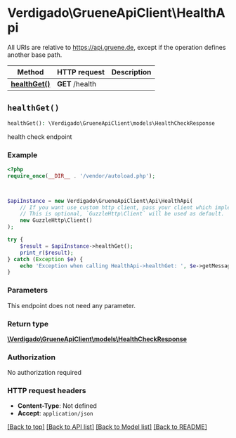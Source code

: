 # Verdigado\GrueneApiClient\HealthApi

All URIs are relative to https://api.gruene.de, except if the operation defines another base path.

| Method | HTTP request | Description |
| ------------- | ------------- | ------------- |
| [**healthGet()**](HealthApi.md#healthGet) | **GET** /health |  |


## `healthGet()`

```php
healthGet(): \Verdigado\GrueneApiClient\models\HealthCheckResponse
```



health check endpoint

### Example

```php
<?php
require_once(__DIR__ . '/vendor/autoload.php');



$apiInstance = new Verdigado\GrueneApiClient\Api\HealthApi(
    // If you want use custom http client, pass your client which implements `GuzzleHttp\ClientInterface`.
    // This is optional, `GuzzleHttp\Client` will be used as default.
    new GuzzleHttp\Client()
);

try {
    $result = $apiInstance->healthGet();
    print_r($result);
} catch (Exception $e) {
    echo 'Exception when calling HealthApi->healthGet: ', $e->getMessage(), PHP_EOL;
}
```

### Parameters

This endpoint does not need any parameter.

### Return type

[**\Verdigado\GrueneApiClient\models\HealthCheckResponse**](../Model/HealthCheckResponse.md)

### Authorization

No authorization required

### HTTP request headers

- **Content-Type**: Not defined
- **Accept**: `application/json`

[[Back to top]](#) [[Back to API list]](../../README.md#endpoints)
[[Back to Model list]](../../README.md#models)
[[Back to README]](../../README.md)
